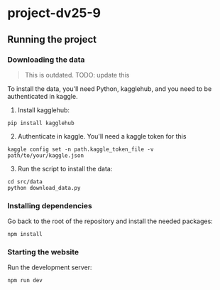 # project-dv25-9

## Running the project

### Downloading the data

> This is outdated. TODO: update this

To install the data, you'll need Python, kagglehub, and you need to be authenticated in kaggle.

1. Install kagglehub:
```shell
pip install kagglehub
```

2. Authenticate in kaggle. You'll need a kaggle token for this
```shell
kaggle config set -n path.kaggle_token_file -v path/to/your/kaggle.json
```

3. Run the script to install the data:
```shell
cd src/data
python download_data.py
```

### Installing dependencies

Go back to the root of the repository and install the needed packages:
```shell
npm install
```

### Starting the website

Run the development server:
```shell
npm run dev
```